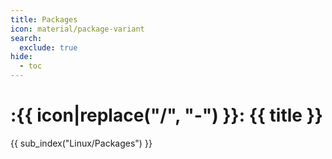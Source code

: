```yaml
---
title: Packages
icon: material/package-variant
search:
  exclude: true
hide:
  - toc
---
```


# :{{ icon|replace("/", "-") }}: {{ title }}

{{ sub_index("Linux/Packages") }}
